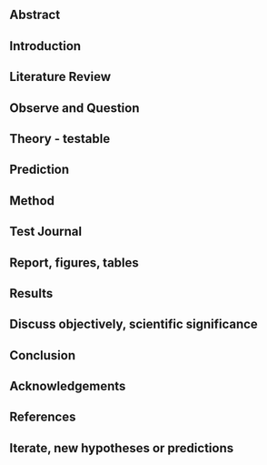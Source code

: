 ## Abstract

## Introduction 

## Literature Review

## Observe and Question 

## Theory - testable

## Prediction

## Method 

## Test Journal

## Report, figures, tables

## Results

## Discuss objectively, scientific significance 

## Conclusion 

## Acknowledgements

## References

## Iterate, new hypotheses or predictions

